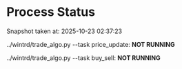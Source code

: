# Process Status

Snapshot taken at: 2025-10-23 02:37:23

../wintrd/trade_algo.py --task price_update: **NOT RUNNING**

../wintrd/trade_algo.py --task buy_sell: **NOT RUNNING**

